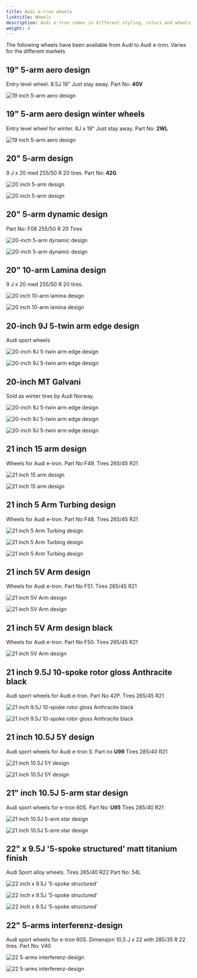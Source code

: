 ```yaml
---
title: Audi e-tron wheels
linktitle: Wheels
description: Audi e-tron comes in different styling, colors and wheels
weight: 4
---
```



The following wheels have been available from Audi to Audi e-tron. Varies for the different markets

## 19" 5-arm aero design

Entry level wheel. 8.5J 19" Just stay away. Part No: **40V**

![19 inch 5-arm aero design](wheel_40V_1.png "19 inch 5-arm aero design")

## 19" 5-arm aero design winter wheels

Entry level wheel for winter. 8J x 19" Just stay away. Part No: **2WL**

![19 inch 5-arm aero design](wheel_2WL_1.png "19 inch 5-arm aero design")

## 20" 5-arm design

 9 J x 20 med 255/50 R 20 tires. Part No: **42G**

 ![20 inch 5-arm design](wheel_42G_1.png "20 inch 5-arm design")

  ![20 inch 5-arm design](wheel_42G_2.png "20 inch 5-arm design")

## 20" 5-arm dynamic design

Part No: F08 255/50 R 20 Tires

![20-inch 5-arm dynamic design](wheel_F08_1.png "20-inch 5-arm dynamic design")

![20-inch 5-arm dynamic design](wheel_F08_2.png "20-inch 5-arm dynamic design")

## 20" 10-arm Lamina design

 9 J x 20 med 255/50 R 20 tires.

 ![20 inch 10-arm lamina design](wheel_LAMINA20_1.png "20 inch 10-arm lamina design")

  ![20 inch 10-arm lamina design](wheel_LAMINA20_2.png "20 inch 10-arm lamina design")

## 20-inch 9J 5-twin arm edge design

Audi sport wheels

![20-inch 9J 5-twin arm edge design](wheel_CN7_1.png "20-inch 9J 5-twin arm edge design")

![20-inch 9J 5-twin arm edge design](wheel_CN7_2.png "20-inch 9J 5-twin arm edge design")


## 20-inch MT Galvani

Sold as winter tires by Audi Norway.

![20-inch 9J 5-twin arm edge design](mtgalvani_1.jpg "20-inch MT Galvani")

![20-inch 9J 5-twin arm edge design](mtgalvani_2.jpg "20-inch MT Galvani")

![20-inch 9J 5-twin arm edge design](mtgalvani_3.jpg "20-inch MT Galvani")


## 21 inch 15 arm design

Wheels for Audi e-tron. Part No F49. Tires 265/45 R21

![21 inch 15 arm design](wheel_F49_1.png "21 inch 15 arm design")

![21 inch 15 arm design](wheel_F49_2.png "21 inch 15 arm design")


## 21 inch 5 Arm Turbing design

Wheels for Audi e-tron. Part No F48. Tires 265/45 R21

![21 inch 5 Arm Turbing design](wheel_F48_1.png "21 inch 5 Arm Turbing design")

![21 inch 5 Arm Turbing design](wheel_F48_2.png "21 inch 5 Arm Turbing design")

![21 inch 5 Arm Turbing design](wheel_F48_3.jpg "21 inch 5 Arm Turbing design")

## 21 inch 5V Arm design

Wheels for Audi e-tron. Part No F51. Tires 265/45 R21

![21 inch 5V Arm design](wheel_F51_1.png "21 inch 5V Arm design")

![21 inch 5V Arm design](wheel_F51_2.png "21 inch 5V Arm design")


## 21 inch 5V Arm design black

Wheels for Audi e-tron. Part No F50. Tires 265/45 R21

![21 inch 5V Arm design](wheel_F50_1.jpg "21 inch 5V Arm design black")

## 21 inch 9.5J 10-spoke rotor gloss Anthracite black

Audi sport wheels for Audi e-tron. Part No 42P. Tires 265/45 R21

![21 inch 9.5J 10-spoke rotor gloss Anthracite black](wheel_42P_1.png "21 inch 9.5J 10-spoke rotor gloss Anthracite black")

![21 inch 9.5J 10-spoke rotor gloss Anthracite black](wheel_42P_2.png "21 inch 9.5J 10-spoke rotor gloss Anthracite black")

## 21 inch  10.5J 5Y design

Audi sport wheels for Audi e-tron S. Part no **U99** Tires 285/40 R21 

![21 inch 10.5J 5Y design](wheel_U99_1.jpg "21 inch 10.5J 5Y design")

![21 inch 10.5J 5Y design](wheel_U99_2.png "21 inch 10.5J 5Y design")

## 21" inch 10.5J 5-arm star design

Audi sport wheels for e-tron 60S. Part No: **U95** Tires 285/40 R21 

![21 inch 10.5J 5-arm star design](wheel_U95_1.png "21 inch 10.5J 5-arm star design")

![21 inch 10.5J 5-arm star design](wheel_U95_2.png "21 inch 10.5J 5-arm star design")

## 22" x 9.5J '5-spoke structured' matt titanium finish

Audi Sport alloy wheels. Tires 265/40 R22  Part No: 54L

![22 inch x 9.5J '5-spoke structured'](wheel_54L_3.jpg "22 inch x 9.5J '5-spoke structured'")

![22 inch x 9.5J '5-spoke structured'](wheel_54L_1.png "22 inch x 9.5J '5-spoke structured'")

![22 inch x 9.5J '5-spoke structured'](wheel_54L_2.png  "22 inch x 9.5J '5-spoke structured'")

## 22" 5-arms interferenz-design

Audi sport wheels for e-tron 60S. Dimensjon 10,5 J x 22 with 285/35 R 22 tires. Part No: V40

![22  5-arms interferenz-design](wheel_V40_1.png "22 inch 5-arms interferenz-design")

![22  5-arms interferenz-design](wheel_V40_2.png "22 inch 5-arms interferenz-design")